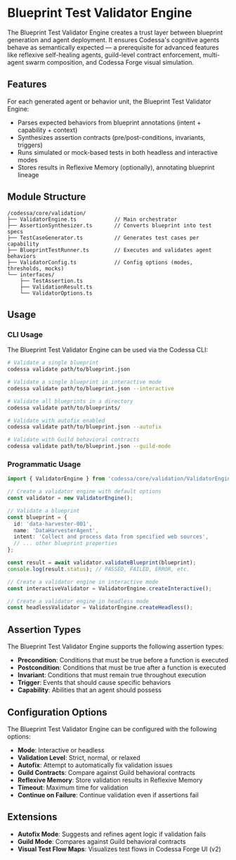 # Blueprint Test Validator Engine

The Blueprint Test Validator Engine creates a trust layer between blueprint generation and agent deployment. It ensures Codessa's cognitive agents behave as semantically expected — a prerequisite for advanced features like reflexive self-healing agents, guild-level contract enforcement, multi-agent swarm composition, and Codessa Forge visual simulation.

## Features

For each generated agent or behavior unit, the Blueprint Test Validator Engine:

- Parses expected behaviors from blueprint annotations (intent + capability + context)
- Synthesizes assertion contracts (pre/post-conditions, invariants, triggers)
- Runs simulated or mock-based tests in both headless and interactive modes
- Stores results in Reflexive Memory (optionally), annotating blueprint lineage

## Module Structure

```
/codessa/core/validation/
├── ValidatorEngine.ts            // Main orchestrator
├── AssertionSynthesizer.ts       // Converts blueprint into test specs
├── TestCaseGenerator.ts          // Generates test cases per capability
├── BlueprintTestRunner.ts        // Executes and validates agent behaviors
├── ValidatorConfig.ts            // Config options (modes, thresholds, mocks)
└── interfaces/
    ├── TestAssertion.ts
    ├── ValidationResult.ts
    └── ValidatorOptions.ts
```

## Usage

### CLI Usage

The Blueprint Test Validator Engine can be used via the Codessa CLI:

```bash
# Validate a single blueprint
codessa validate path/to/blueprint.json

# Validate a single blueprint in interactive mode
codessa validate path/to/blueprint.json --interactive

# Validate all blueprints in a directory
codessa validate path/to/blueprints/

# Validate with autofix enabled
codessa validate path/to/blueprint.json --autofix

# Validate with Guild behavioral contracts
codessa validate path/to/blueprint.json --guild-mode
```

### Programmatic Usage

```typescript
import { ValidatorEngine } from 'codessa/core/validation/ValidatorEngine';

// Create a validator engine with default options
const validator = new ValidatorEngine();

// Validate a blueprint
const blueprint = {
  id: 'data-harvester-001',
  name: 'DataHarvesterAgent',
  intent: 'Collect and process data from specified web sources',
  // ... other blueprint properties
};

const result = await validator.validateBlueprint(blueprint);
console.log(result.status); // PASSED, FAILED, ERROR, etc.

// Create a validator engine in interactive mode
const interactiveValidator = ValidatorEngine.createInteractive();

// Create a validator engine in headless mode
const headlessValidator = ValidatorEngine.createHeadless();
```

## Assertion Types

The Blueprint Test Validator Engine supports the following assertion types:

- **Precondition**: Conditions that must be true before a function is executed
- **Postcondition**: Conditions that must be true after a function is executed
- **Invariant**: Conditions that must remain true throughout execution
- **Trigger**: Events that should cause specific behaviors
- **Capability**: Abilities that an agent should possess

## Configuration Options

The Blueprint Test Validator Engine can be configured with the following options:

- **Mode**: Interactive or headless
- **Validation Level**: Strict, normal, or relaxed
- **Autofix**: Attempt to automatically fix validation issues
- **Guild Contracts**: Compare against Guild behavioral contracts
- **Reflexive Memory**: Store validation results in Reflexive Memory
- **Timeout**: Maximum time for validation
- **Continue on Failure**: Continue validation even if assertions fail

## Extensions

- **Autofix Mode**: Suggests and refines agent logic if validation fails
- **Guild Mode**: Compares against Guild behavioral contracts
- **Visual Test Flow Maps**: Visualizes test flows in Codessa Forge UI (v2)
